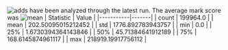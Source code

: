 ![adds](https://img.shields.io/badge/199964-addresses-yellow) have been analyzed through the latest run.
The average mark score was ![mean](https://img.shields.io/badge/~-202-yellow)
| Statistic | Value |
|-----------|-------|
| count | 199964.0 |
| mean | 202.50095015212452 |
| std | 1776.892783943757 |
| min | 0.0 |
| 25% | 1.6730394364143846 |
| 50% | 45.71384641912189 |
| 75% | 168.6145874961117 |
| max | 218919.19917756112 |
